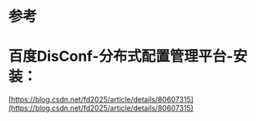 # 参考

# 百度DisConf-分布式配置管理平台-安装：

[https://blog.csdn.net/fd2025/article/details/80607315](https://blog.csdn.net/fd2025/article/details/80607315)

